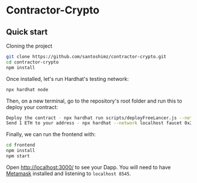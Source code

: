 # Contractor-Crypto

## Quick start

Cloning the project

```sh
git clone https://github.com/santoshimz/contractor-crypto.git
cd contractor-crypto
npm install
```

Once installed, let's run Hardhat's testing network:

```sh
npx hardhat node
```

Then, on a new terminal, go to the repository's root folder and run this to
deploy your contract:

```sh
Deploy the contract - npx hardhat run scripts/deployFreeLancer.js --network localhost 
Send 1 ETH to your address - npx hardhat --network localhost faucet 0x2bD192be3EC8C86a75C7d7a2d0aDD7ABAa27078f (Replace the address with the address from Metamask)
```

Finally, we can run the frontend with:

```sh
cd frontend
npm install
npm start
```

Open [http://localhost:3000/](http://localhost:3000/) to see your Dapp. You will
need to have [Metamask](https://metamask.io) installed and listening to
`localhost 8545`.

